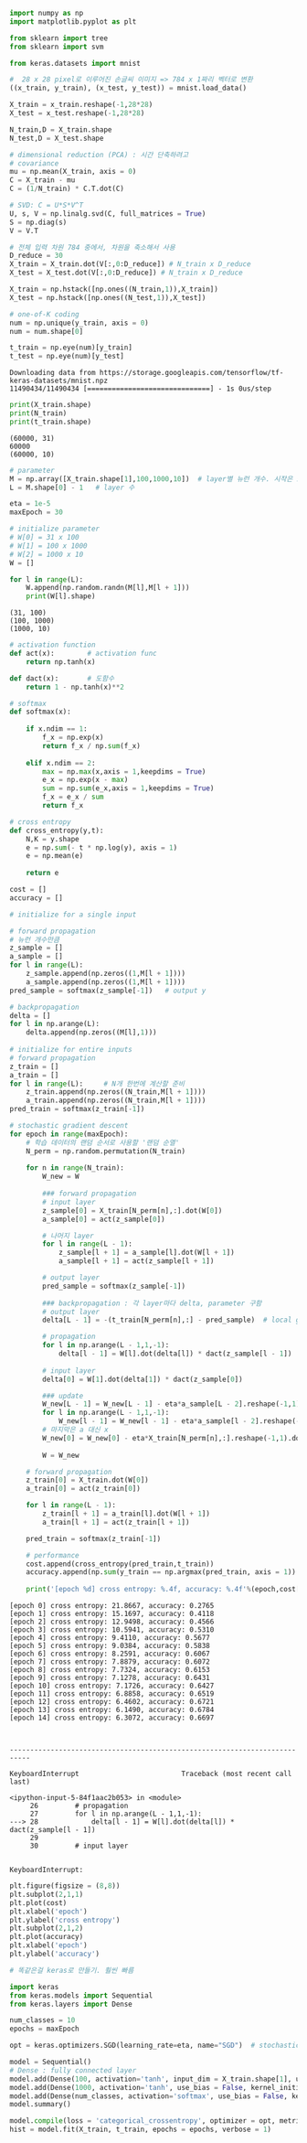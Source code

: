 ```python
import numpy as np
import matplotlib.pyplot as plt

from sklearn import tree
from sklearn import svm

from keras.datasets import mnist

#  28 x 28 pixel로 이루어진 손글씨 이미지 => 784 x 1짜리 벡터로 변환
((x_train, y_train), (x_test, y_test)) = mnist.load_data()

X_train = x_train.reshape(-1,28*28)
X_test = x_test.reshape(-1,28*28)

N_train,D = X_train.shape
N_test,D = X_test.shape

# dimensional reduction (PCA) : 시간 단축하려고
# covariance
mu = np.mean(X_train, axis = 0)
C = X_train - mu
C = (1/N_train) * C.T.dot(C)

# SVD: C = U*S*V^T
U, s, V = np.linalg.svd(C, full_matrices = True)
S = np.diag(s)
V = V.T

# 전체 입력 차원 784 중에서, 차원을 축소해서 사용
D_reduce = 30
X_train = X_train.dot(V[:,0:D_reduce]) # N_train x D_reduce
X_test = X_test.dot(V[:,0:D_reduce]) # N_train x D_reduce

X_train = np.hstack([np.ones((N_train,1)),X_train])
X_test = np.hstack([np.ones((N_test,1)),X_test])

# one-of-K coding
num = np.unique(y_train, axis = 0)
num = num.shape[0]

t_train = np.eye(num)[y_train]
t_test = np.eye(num)[y_test]
```

    Downloading data from https://storage.googleapis.com/tensorflow/tf-keras-datasets/mnist.npz
    11490434/11490434 [==============================] - 1s 0us/step
    


```python
print(X_train.shape)
print(N_train)
print(t_train.shape)
```

    (60000, 31)
    60000
    (60000, 10)
    


```python
# parameter
M = np.array([X_train.shape[1],100,1000,10])  # layer별 뉴런 개수. 시작은 input+1(bias), 마지막은 클래스 개수
L = M.shape[0] - 1   # layer 수  

eta = 1e-5
maxEpoch = 30

# initialize parameter
# W[0] = 31 x 100
# W[1] = 100 x 1000
# W[2] = 1000 x 10
W = []

for l in range(L):
    W.append(np.random.randn(M[l],M[l + 1]))
    print(W[l].shape)
```

    (31, 100)
    (100, 1000)
    (1000, 10)
    


```python
# activation function
def act(x):        # activation func 
    return np.tanh(x)

def dact(x):       # 도함수
    return 1 - np.tanh(x)**2

# softmax
def softmax(x):    
    
    if x.ndim == 1:
        f_x = np.exp(x)
        return f_x / np.sum(f_x)
    
    elif x.ndim == 2:
        max = np.max(x,axis = 1,keepdims = True)
        e_x = np.exp(x - max)
        sum = np.sum(e_x,axis = 1,keepdims = True)
        f_x = e_x / sum 
        return f_x

# cross entropy
def cross_entropy(y,t):
    N,K = y.shape
    e = np.sum(- t * np.log(y), axis = 1)
    e = np.mean(e)
    
    return e

cost = []
accuracy = []

# initialize for a single input

# forward propagation
# 뉴런 개수만큼
z_sample = []
a_sample = []
for l in range(L):    
    z_sample.append(np.zeros((1,M[l + 1])))
    a_sample.append(np.zeros((1,M[l + 1])))    
pred_sample = softmax(z_sample[-1])   # output y  

# backpropagation
delta = []
for l in np.arange(L):    
    delta.append(np.zeros((M[l],1)))
        
# initialize for entire inputs
# forward propagation
z_train = []
a_train = []
for l in range(L):     # N개 한번에 계산할 준비  
    z_train.append(np.zeros((N_train,M[l + 1])))
    a_train.append(np.zeros((N_train,M[l + 1])))    
pred_train = softmax(z_train[-1])    
```


```python
# stochastic gradient descent
for epoch in range(maxEpoch):  
    # 학습 데이터의 랜덤 순서로 사용할 '랜덤 순열'
    N_perm = np.random.permutation(N_train)    
    
    for n in range(N_train):        
        W_new = W
        
        ### forward propagation
        # input layer
        z_sample[0] = X_train[N_perm[n],:].dot(W[0])
        a_sample[0] = act(z_sample[0])

        # 나머지 layer
        for l in range(L - 1):    
            z_sample[l + 1] = a_sample[l].dot(W[l + 1])
            a_sample[l + 1] = act(z_sample[l + 1])

        # output layer
        pred_sample = softmax(z_sample[-1])
    
        ### backpropagation : 각 layer마다 delta, parameter 구함
        # output layer
        delta[L - 1] = -(t_train[N_perm[n],:] - pred_sample)  # local gradient

        # propagation
        for l in np.arange(L - 1,1,-1):
            delta[l - 1] = W[l].dot(delta[l]) * dact(z_sample[l - 1])         
        
        # input layer        
        delta[0] = W[1].dot(delta[1]) * dact(z_sample[0]) 

        ### update
        W_new[L - 1] = W_new[L - 1] - eta*a_sample[L - 2].reshape(-1,1).dot(delta[L - 1].reshape(1,-1))
        for l in np.arange(L - 1,1,-1):
            W_new[l - 1] = W_new[l - 1] - eta*a_sample[l - 2].reshape(-1,1).dot(delta[l - 1].reshape(1,-1))  
        # 마지막은 a 대신 x
        W_new[0] = W_new[0] - eta*X_train[N_perm[n],:].reshape(-1,1).dot(delta[0].reshape(1,-1))  
        
        W = W_new

    # forward propagation
    z_train[0] = X_train.dot(W[0])
    a_train[0] = act(z_train[0])

    for l in range(L - 1):    
        z_train[l + 1] = a_train[l].dot(W[l + 1])
        a_train[l + 1] = act(z_train[l + 1])

    pred_train = softmax(z_train[-1])

    # performance
    cost.append(cross_entropy(pred_train,t_train))
    accuracy.append(np.sum(y_train == np.argmax(pred_train, axis = 1)) / N_train)
    
    print('[epoch %d] cross entropy: %.4f, accuracy: %.4f'%(epoch,cost[-1],accuracy[-1]))     
```

    [epoch 0] cross entropy: 21.8667, accuracy: 0.2765
    [epoch 1] cross entropy: 15.1697, accuracy: 0.4118
    [epoch 2] cross entropy: 12.9498, accuracy: 0.4566
    [epoch 3] cross entropy: 10.5941, accuracy: 0.5310
    [epoch 4] cross entropy: 9.4110, accuracy: 0.5677
    [epoch 5] cross entropy: 9.0384, accuracy: 0.5838
    [epoch 6] cross entropy: 8.2591, accuracy: 0.6067
    [epoch 7] cross entropy: 7.8879, accuracy: 0.6072
    [epoch 8] cross entropy: 7.7324, accuracy: 0.6153
    [epoch 9] cross entropy: 7.1278, accuracy: 0.6431
    [epoch 10] cross entropy: 7.1726, accuracy: 0.6427
    [epoch 11] cross entropy: 6.8858, accuracy: 0.6519
    [epoch 12] cross entropy: 6.4602, accuracy: 0.6721
    [epoch 13] cross entropy: 6.1490, accuracy: 0.6784
    [epoch 14] cross entropy: 6.3072, accuracy: 0.6697
    


    ---------------------------------------------------------------------------

    KeyboardInterrupt                         Traceback (most recent call last)

    <ipython-input-5-84f1aac2b053> in <module>
         26         # propagation
         27         for l in np.arange(L - 1,1,-1):
    ---> 28             delta[l - 1] = W[l].dot(delta[l]) * dact(z_sample[l - 1])
         29 
         30         # input layer
    

    KeyboardInterrupt: 



```python
plt.figure(figsize = (8,8))
plt.subplot(2,1,1)
plt.plot(cost)
plt.xlabel('epoch')
plt.ylabel('cross entropy')
plt.subplot(2,1,2)
plt.plot(accuracy)
plt.xlabel('epoch')
plt.ylabel('accuracy')
```


```python
# 똑같은걸 keras로 만들기. 훨씬 빠름

import keras
from keras.models import Sequential
from keras.layers import Dense

num_classes = 10
epochs = maxEpoch

opt = keras.optimizers.SGD(learning_rate=eta, name="SGD")  # stochastic gradient decent

model = Sequential()
# Dense : fully connected layer
model.add(Dense(100, activation='tanh', input_dim = X_train.shape[1], use_bias = False, kernel_initializer='random_normal'))
model.add(Dense(1000, activation='tanh', use_bias = False, kernel_initializer='random_normal'))
model.add(Dense(num_classes, activation='softmax', use_bias = False, kernel_initializer='random_normal'))
model.summary()

model.compile(loss = 'categorical_crossentropy', optimizer = opt, metrics = ['accuracy'])
hist = model.fit(X_train, t_train, epochs = epochs, verbose = 1)
```
